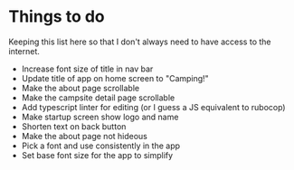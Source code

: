 # Things to do

Keeping this list here so that I don't always need to have access to the internet.

* Increase font size of title in nav bar
* Update title of app on home screen to "Camping!"
* Make the about page scrollable
* Make the campsite detail page scrollable
* Add typescript linter for editing (or I guess a JS equivalent to rubocop)
* Make startup screen show logo and name
* Shorten text on back button
* Make the about page not hideous
* Pick a font and use consistently in the app
* Set base font size for the app to simplify
